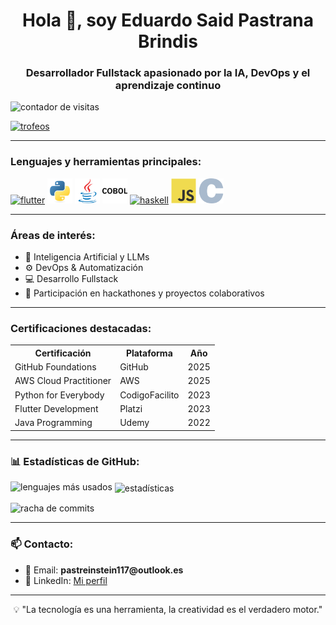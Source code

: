 <h1 align="center">Hola 👋, soy Eduardo Said Pastrana Brindis</h1>
<h3 align="center">Desarrollador Fullstack apasionado por la IA, DevOps y el aprendizaje continuo</h3>

<p align="left">
  <img src="https://komarev.com/ghpvc/?username=Pastranauwu&label=Visitas%20al%20perfil&color=0e75b6&style=flat" alt="contador de visitas" />
</p>

<p align="left">
  <a href="https://github.com/ryo-ma/github-profile-trophy">
    <img src="https://github-profile-trophy.vercel.app/?username=Pastranauwu&theme=onedark&margin-w=10&margin-h=10" alt="trofeos" />
  </a>
</p>

---

<h3 align="left">Lenguajes y herramientas principales:</h3>
<p align="left">
  <!-- Principales -->
  <a href="https://flutter.dev/" target="_blank" rel="noreferrer"><img src="https://www.vectorlogo.zone/logos/flutterio/flutterio-icon.svg" alt="flutter" width="40" height="40"/></a>
  <a href="https://www.python.org" target="_blank" rel="noreferrer"><img src="https://raw.githubusercontent.com/devicons/devicon/master/icons/python/python-original.svg" alt="python" width="40" height="40"/></a>
  <a href="https://www.java.com" target="_blank" rel="noreferrer"><img src="https://raw.githubusercontent.com/devicons/devicon/master/icons/java/java-original.svg" alt="java" width="40" height="40"/></a>
  <!-- Secundarios -->
<a href="https://en.wikipedia.org/wiki/COBOL" target="_blank" rel="noreferrer"><img src="https://raw.githubusercontent.com/devicons/devicon/master/icons/cobol/cobol-original.svg" alt="COBOL" width="40" height="40"/></a>
  <a href="https://www.haskell.org/" target="_blank" rel="noreferrer"><img src="https://upload.wikimedia.org/wikipedia/commons/1/1c/Haskell-Logo.svg" alt="haskell" width="40" height="40"/></a>
  <a href="https://developer.mozilla.org/en-US/docs/Web/JavaScript" target="_blank" rel="noreferrer"><img src="https://raw.githubusercontent.com/devicons/devicon/master/icons/javascript/javascript-original.svg" alt="javascript" width="40" height="40"/></a>
  <a href="https://www.cprogramming.com/" target="_blank" rel="noreferrer"><img src="https://raw.githubusercontent.com/devicons/devicon/master/icons/c/c-original.svg" alt="c" width="40" height="40"/></a>
</p>

---

<h3 align="left">Áreas de interés:</h3>
<ul>
  <li>🧠 Inteligencia Artificial y LLMs</li>
  <li>⚙️ DevOps & Automatización</li>
  <li>💻 Desarrollo Fullstack</li>
  <li>🚀 Participación en hackathones y proyectos colaborativos</li>
</ul>

---

<h3 align="left">Certificaciones destacadas:</h3>

<table>
  <tr>
    <th>Certificación</th>
    <th>Plataforma</th>
    <th>Año</th>
  </tr>
  <tr>
    <td>GitHub Foundations</td>
    <td>GitHub</td>
    <td>2025</td>
  </tr>
  <tr>
    <td>AWS Cloud Practitioner</td>
    <td>AWS</td>
    <td>2025</td>
  </tr>
  <tr>
    <td>Python for Everybody</td>
    <td>CodigoFacilito</td>
    <td>2023</td>
  </tr>
  <tr>
    <td>Flutter Development</td>
    <td>Platzi</td>
    <td>2023</td>
  </tr>
  <tr>
    <td>Java Programming</td>
    <td>Udemy</td>
    <td>2022</td>
  </tr>
</table>

---

<h3 align="left">📊 Estadísticas de GitHub:</h3>

<p><img align="left" src="https://github-readme-stats.vercel.app/api/top-langs?username=Pastranauwu&show_icons=true&theme=dark&locale=es&layout=compact" alt="lenguajes más usados" /></p>

<p>&nbsp;<img align="center" src="https://github-readme-stats.vercel.app/api?username=Pastranauwu&show_icons=true&theme=dark&locale=es" alt="estadísticas" /></p>

<p><img align="center" src="https://github-readme-streak-stats.herokuapp.com/?user=Pastranauwu&theme=dark" alt="racha de commits" /></p>

---

<h3 align="left">📫 Contacto:</h3>
<ul>
  <li>📧 Email: <b>pastreinstein117@outlook.es</b></li>
  <li>💼 LinkedIn: <a href="https://www.linkedin.com/in/eduardo-said-pastrana-702379217/" target="_blank">Mi perfil</a></li>
</ul>

---

<p align="center">💡 "La tecnología es una herramienta, la creatividad es el verdadero motor."</p>
